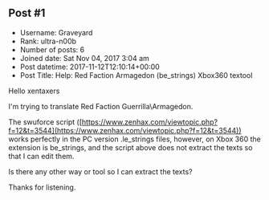 ## Post #1
- Username: Graveyard
- Rank: ultra-n00b
- Number of posts: 6
- Joined date: Sat Nov 04, 2017 3:04 am
- Post datetime: 2017-11-12T12:10:14+00:00
- Post Title: Help: Red Faction Armagedon (be_strings) Xbox360 textool

Hello xentaxers

I'm trying to translate Red Faction Guerrilla\Armagedon. 

The swuforce script ([https://www.zenhax.com/viewtopic.php?f=12&t=3544](https://www.zenhax.com/viewtopic.php?f=12&t=3544)) works perfectly in the PC version .le_strings files, however, on Xbox 360 the extension is be_strings, and the script above does not extract the texts so that I can edit them.

Is there any other way or tool so I can extract the texts?

Thanks for listening.
